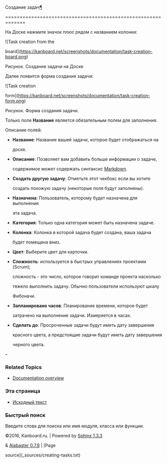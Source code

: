 Создание задач[¶](#creating-tasks "Ссылка на этот заголовок")

=============================================================



На Доске нажмите значок плюс рядом с названием колонки:



![Task creation from the

board](https://kanboard.net/screenshots/documentation/task-creation-board.png)



Рисунок. Создание задачи на Доске



Далее появится форма создания задачи:



![Task creation

form](https://kanboard.net/screenshots/documentation/task-creation-form.png)



Рисунок. Форма создания задачи.



Только поле **Название** является обязательным полем для заполнения.



Описание полей:



-   **Название**: Название вашей задачи, которое будет отображаться на

    доске.



-   **Описание**: Позволяет вам добавить больше информации о задаче,

    содержимое может содержать синтаксис [Markdown](syntax-guide.markdown).



-   **Создать другую задачу**: Отметьте этот чекбокс если вы хотите

    создать похожую задачу (некоторые поля будут заполнены).



-   **Назначена**: Пользователь, которому будет назначена для выполнения

    эта задача.



-   **Категория**: Только одна категория может быть назначена задаче.



-   **Колонка**: Колонка в которой задача будет создана, ваша задача

    будет помещена вниз.



-   **Цвет**: Выберите цвет для карточки.



-   **Сложность**: используется в быстрых управлениях проектами (Scrum);

    сложность - это число, которое говорит команде проекта насколько

    тяжело выполнить задачу. Обычно пользователи используют шкалу

    Фибоначи.



-   **Запланировано часов**: Планирование времени, которое будет

    затрачено на выполнение задачи. Измеряется в часах.



-   **Сделать до**: Просроченные задачи будут иметь дату завершения

    красного цвета, а предстоящие задачи будут иметь дату завершения

    черного цвета.



**-**



### Related Topics



-   [Documentation overview](index.markdown)



### Эта страница



-   [Исходный текст](_sources/creating-tasks.txt)



### Быстрый поиск



Введите слова для поиска или имя модуля, класса или функции.



©2016, Kanboard.ru. | Powered by [Sphinx 1.3.3](http://sphinx-doc.org/)

& [Alabaster 0.7.8](https://github.com/bitprophet/alabaster) | [Page

source](_sources/creating-tasks.txt)

